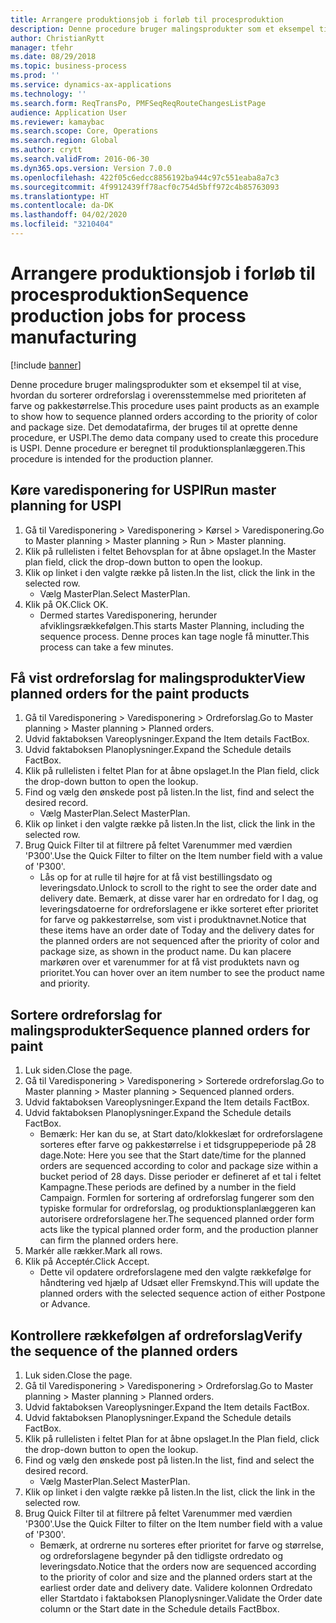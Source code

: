 ```yaml
---
title: Arrangere produktionsjob i forløb til procesproduktion
description: Denne procedure bruger malingsprodukter som et eksempel til at vise, hvordan du sorterer ordreforslag i overensstemmelse med prioriteten af farve og pakkestørrelse.
author: ChristianRytt
manager: tfehr
ms.date: 08/29/2018
ms.topic: business-process
ms.prod: ''
ms.service: dynamics-ax-applications
ms.technology: ''
ms.search.form: ReqTransPo, PMFSeqReqRouteChangesListPage
audience: Application User
ms.reviewer: kamaybac
ms.search.scope: Core, Operations
ms.search.region: Global
ms.author: crytt
ms.search.validFrom: 2016-06-30
ms.dyn365.ops.version: Version 7.0.0
ms.openlocfilehash: 422f05c6edcc8856192ba944c97c551eaba8a7c3
ms.sourcegitcommit: 4f9912439ff78acf0c754d5bff972c4b85763093
ms.translationtype: HT
ms.contentlocale: da-DK
ms.lasthandoff: 04/02/2020
ms.locfileid: "3210404"
---
```

# <a name="sequence-production-jobs-for-process-manufacturing"></a><span data-ttu-id="62532-103">Arrangere produktionsjob i forløb til procesproduktion</span><span class="sxs-lookup"><span data-stu-id="62532-103">Sequence production jobs for process manufacturing</span></span>

[!include [banner](../../includes/banner.md)]

<span data-ttu-id="62532-104">Denne procedure bruger malingsprodukter som et eksempel til at vise, hvordan du sorterer ordreforslag i overensstemmelse med prioriteten af farve og pakkestørrelse.</span><span class="sxs-lookup"><span data-stu-id="62532-104">This procedure uses paint products as an example to show how to sequence planned orders according to the priority of color and package size.</span></span> <span data-ttu-id="62532-105">Det demodatafirma, der bruges til at oprette denne procedure, er USPI.</span><span class="sxs-lookup"><span data-stu-id="62532-105">The demo data company used to create this procedure is USPI.</span></span> <span data-ttu-id="62532-106">Denne procedure er beregnet til produktionsplanlæggeren.</span><span class="sxs-lookup"><span data-stu-id="62532-106">This procedure is intended for the production planner.</span></span>


## <a name="run-master-planning-for-uspi"></a><span data-ttu-id="62532-107">Køre varedisponering for USPI</span><span class="sxs-lookup"><span data-stu-id="62532-107">Run master planning for USPI</span></span>
1. <span data-ttu-id="62532-108">Gå til Varedisponering > Varedisponering > Kørsel > Varedisponering.</span><span class="sxs-lookup"><span data-stu-id="62532-108">Go to Master planning > Master planning > Run > Master planning.</span></span>
2. <span data-ttu-id="62532-109">Klik på rullelisten i feltet Behovsplan for at åbne opslaget.</span><span class="sxs-lookup"><span data-stu-id="62532-109">In the Master plan field, click the drop-down button to open the lookup.</span></span>
3. <span data-ttu-id="62532-110">Klik op linket i den valgte række på listen.</span><span class="sxs-lookup"><span data-stu-id="62532-110">In the list, click the link in the selected row.</span></span>
    * <span data-ttu-id="62532-111">Vælg MasterPlan.</span><span class="sxs-lookup"><span data-stu-id="62532-111">Select MasterPlan.</span></span>  
4. <span data-ttu-id="62532-112">Klik på OK.</span><span class="sxs-lookup"><span data-stu-id="62532-112">Click OK.</span></span>
    * <span data-ttu-id="62532-113">Dermed startes Varedisponering, herunder afviklingsrækkefølgen.</span><span class="sxs-lookup"><span data-stu-id="62532-113">This starts Master Planning, including the sequence process.</span></span> <span data-ttu-id="62532-114">Denne proces kan tage nogle få minutter.</span><span class="sxs-lookup"><span data-stu-id="62532-114">This process can take a few minutes.</span></span>  

## <a name="view-planned-orders-for-the-paint-products"></a><span data-ttu-id="62532-115">Få vist ordreforslag for malingsprodukter</span><span class="sxs-lookup"><span data-stu-id="62532-115">View planned orders for the paint products</span></span>
1. <span data-ttu-id="62532-116">Gå til Varedisponering > Varedisponering > Ordreforslag.</span><span class="sxs-lookup"><span data-stu-id="62532-116">Go to Master planning > Master planning > Planned orders.</span></span>
2. <span data-ttu-id="62532-117">Udvid faktaboksen Vareoplysninger.</span><span class="sxs-lookup"><span data-stu-id="62532-117">Expand the Item details FactBox.</span></span>
3. <span data-ttu-id="62532-118">Udvid faktaboksen Planoplysninger.</span><span class="sxs-lookup"><span data-stu-id="62532-118">Expand the Schedule details FactBox.</span></span>
4. <span data-ttu-id="62532-119">Klik på rullelisten i feltet Plan for at åbne opslaget.</span><span class="sxs-lookup"><span data-stu-id="62532-119">In the Plan field, click the drop-down button to open the lookup.</span></span>
5. <span data-ttu-id="62532-120">Find og vælg den ønskede post på listen.</span><span class="sxs-lookup"><span data-stu-id="62532-120">In the list, find and select the desired record.</span></span>
    * <span data-ttu-id="62532-121">Vælg MasterPlan.</span><span class="sxs-lookup"><span data-stu-id="62532-121">Select MasterPlan.</span></span>  
6. <span data-ttu-id="62532-122">Klik op linket i den valgte række på listen.</span><span class="sxs-lookup"><span data-stu-id="62532-122">In the list, click the link in the selected row.</span></span>
7. <span data-ttu-id="62532-123">Brug Quick Filter til at filtrere på feltet Varenummer med værdien 'P300'.</span><span class="sxs-lookup"><span data-stu-id="62532-123">Use the Quick Filter to filter on the Item number field with a value of 'P300'.</span></span>
    * <span data-ttu-id="62532-124">Lås op for at rulle til højre for at få vist bestillingsdato og leveringsdato.</span><span class="sxs-lookup"><span data-stu-id="62532-124">Unlock to scroll to the right to see the order date and delivery date.</span></span> <span data-ttu-id="62532-125">Bemærk, at disse varer har en ordredato for I dag, og leveringsdatoerne for ordreforslagene er ikke sorteret efter prioritet for farve og pakkestørrelse, som vist i produktnavnet.</span><span class="sxs-lookup"><span data-stu-id="62532-125">Notice that these items have an order date of Today and the delivery dates for the planned orders are not sequenced after the priority of color and package size, as shown in the product name.</span></span> <span data-ttu-id="62532-126">Du kan placere markøren over et varenummer for at få vist produktets navn og prioritet.</span><span class="sxs-lookup"><span data-stu-id="62532-126">You can hover over an item number to see the product name and priority.</span></span>  

## <a name="sequence-planned-orders-for-paint"></a><span data-ttu-id="62532-127">Sortere ordreforslag for malingsprodukter</span><span class="sxs-lookup"><span data-stu-id="62532-127">Sequence planned orders for paint</span></span>
1. <span data-ttu-id="62532-128">Luk siden.</span><span class="sxs-lookup"><span data-stu-id="62532-128">Close the page.</span></span>
2. <span data-ttu-id="62532-129">Gå til Varedisponering > Varedisponering > Sorterede ordreforslag.</span><span class="sxs-lookup"><span data-stu-id="62532-129">Go to Master planning > Master planning > Sequenced planned orders.</span></span>
3. <span data-ttu-id="62532-130">Udvid faktaboksen Vareoplysninger.</span><span class="sxs-lookup"><span data-stu-id="62532-130">Expand the Item details FactBox.</span></span>
4. <span data-ttu-id="62532-131">Udvid faktaboksen Planoplysninger.</span><span class="sxs-lookup"><span data-stu-id="62532-131">Expand the Schedule details FactBox.</span></span>
    * <span data-ttu-id="62532-132">Bemærk: Her kan du se, at Start dato/klokkeslæt for ordreforslagene sorteres efter farve og pakkestørrelse i et tidsgruppeperiode på 28 dage.</span><span class="sxs-lookup"><span data-stu-id="62532-132">Note: Here you see that the Start date/time for the planned orders are sequenced according to color and package size within a bucket period of 28 days.</span></span> <span data-ttu-id="62532-133">Disse perioder er defineret af et tal i feltet Kampagne.</span><span class="sxs-lookup"><span data-stu-id="62532-133">These periods are defined by a number in the field Campaign.</span></span> <span data-ttu-id="62532-134">Formlen for sortering af ordreforslag fungerer som den typiske formular for ordreforslag, og produktionsplanlæggeren kan autorisere ordreforslagene her.</span><span class="sxs-lookup"><span data-stu-id="62532-134">The sequenced planned order form acts like the typical planned order form, and the production planner can firm the planned orders here.</span></span>  
5. <span data-ttu-id="62532-135">Markér alle rækker.</span><span class="sxs-lookup"><span data-stu-id="62532-135">Mark all rows.</span></span>
6. <span data-ttu-id="62532-136">Klik på Acceptér.</span><span class="sxs-lookup"><span data-stu-id="62532-136">Click Accept.</span></span>
    * <span data-ttu-id="62532-137">Dette vil opdatere ordreforslagene med den valgte rækkefølge for håndtering ved hjælp af Udsæt eller Fremskynd.</span><span class="sxs-lookup"><span data-stu-id="62532-137">This will update the planned orders with the selected sequence action of either Postpone or Advance.</span></span>  

## <a name="verify-the-sequence-of-the-planned-orders"></a><span data-ttu-id="62532-138">Kontrollere rækkefølgen af ordreforslag</span><span class="sxs-lookup"><span data-stu-id="62532-138">Verify the sequence of the planned orders</span></span>
1. <span data-ttu-id="62532-139">Luk siden.</span><span class="sxs-lookup"><span data-stu-id="62532-139">Close the page.</span></span>
2. <span data-ttu-id="62532-140">Gå til Varedisponering > Varedisponering > Ordreforslag.</span><span class="sxs-lookup"><span data-stu-id="62532-140">Go to Master planning > Master planning > Planned orders.</span></span>
3. <span data-ttu-id="62532-141">Udvid faktaboksen Vareoplysninger.</span><span class="sxs-lookup"><span data-stu-id="62532-141">Expand the Item details FactBox.</span></span>
4. <span data-ttu-id="62532-142">Udvid faktaboksen Planoplysninger.</span><span class="sxs-lookup"><span data-stu-id="62532-142">Expand the Schedule details FactBox.</span></span>
5. <span data-ttu-id="62532-143">Klik på rullelisten i feltet Plan for at åbne opslaget.</span><span class="sxs-lookup"><span data-stu-id="62532-143">In the Plan field, click the drop-down button to open the lookup.</span></span>
6. <span data-ttu-id="62532-144">Find og vælg den ønskede post på listen.</span><span class="sxs-lookup"><span data-stu-id="62532-144">In the list, find and select the desired record.</span></span>
    * <span data-ttu-id="62532-145">Vælg MasterPlan.</span><span class="sxs-lookup"><span data-stu-id="62532-145">Select MasterPlan.</span></span>  
7. <span data-ttu-id="62532-146">Klik op linket i den valgte række på listen.</span><span class="sxs-lookup"><span data-stu-id="62532-146">In the list, click the link in the selected row.</span></span>
8. <span data-ttu-id="62532-147">Brug Quick Filter til at filtrere på feltet Varenummer med værdien 'P300'.</span><span class="sxs-lookup"><span data-stu-id="62532-147">Use the Quick Filter to filter on the Item number field with a value of 'P300'.</span></span>
    * <span data-ttu-id="62532-148">Bemærk, at ordrerne nu sorteres efter prioritet for farve og størrelse, og ordreforslagene begynder på den tidligste ordredato og leveringsdato.</span><span class="sxs-lookup"><span data-stu-id="62532-148">Notice that the orders now are sequenced according to the priority of color and size and the planned orders start at the earliest order date and delivery date.</span></span> <span data-ttu-id="62532-149">Validere kolonnen Ordredato eller Startdato i faktaboksen Planoplysninger.</span><span class="sxs-lookup"><span data-stu-id="62532-149">Validate the Order date column or the Start date in the Schedule details FactBbox.</span></span>  

